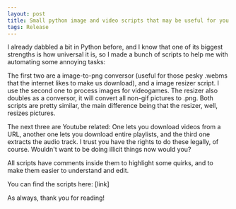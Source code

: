 ```yaml
---
layout: post
title: Small python image and video scripts that may be useful for you too
tags: Release
---
```


I already dabbled a bit in Python before, and I know that one of its biggest strengths is how universal it is, so I made a bunch of scripts to help me with automating some annoying tasks:

The first two are a image-to-png conversor (useful for those pesky .webms that the internet likes to make us download), and a image resizer script. I use the second one to process images for videogames.
The resizer also doubles as a conversor, it will convert all non-gif pictures to .png. Both scripts are pretty similar, the main difference being that the resizer, well, resizes pictures.

The next three are Youtube related: One lets you download videos from a URL, another one lets you download entire playlists, and the third one extracts the audio track. I trust you have the rights to do these legally, of course. Wouldn't want to be doing illicit things now would you?

All scripts have comments inside them to highlight some quirks, and to make them easier to understand and edit.

You can find the scripts here:
[link]

As always, thank you for reading!